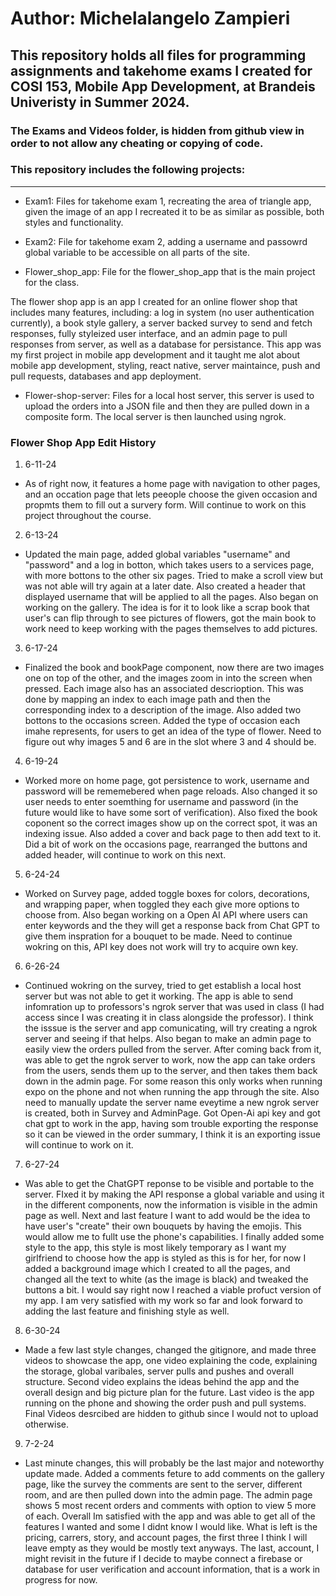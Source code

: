 # Author: Michelalangelo Zampieri

## This repository holds all files for programming assignments and takehome exams I created for COSI 153, Mobile App Development, at Brandeis Univeristy in Summer 2024.

### The Exams and Videos folder, is hidden from github view in order to not allow any cheating or copying of code.

### This repository includes the following projects:

----------------------------------------------------------------

- Exam1: Files for takehome exam 1, recreating the area of triangle app, given the image of an app I recreated it to be as similar as possible, both styles and functionality.  

- Exam2: File for takehome exam 2, adding a username and passowrd global variable to be accessible on all parts of the site. 

- Flower_shop_app: File for the flower_shop_app that is the main project for the class. 

The flower shop app is an app I created for an online flower shop that includes many features, including: a log in system (no user authentication currently), a book style gallery, a server backed survey to send and fetch responses, fully styleized user interface, and an admin page to pull responses from server, as well as a database for persistance. This app was my first project in mobile app development and it taught me alot about mobile app development, styling, react native, server maintaince, push and pull requests, databases and app deployment. 

- Flower-shop-server: Files for a local host server, this server is used to upload the orders into a JSON file and then they are pulled down in a composite form. The local server is then launched using ngrok. 

### Flower Shop App Edit History 

1. 6-11-24
- As of right now, it features a home page with navigation to other pages, and an occation page that lets peeople choose the given occasion and propmts them to fill out a survery form. Will continue to work on this project throughout the course. 

2. 6-13-24 
- Updated the main page, added global variables "username" and "password" and a log in botton, which takes users to a services page, with more bottons to the other six pages. Tried to make a scroll view but was not able will try again at a later date. Also created a header that displayed username that will be applied to all the pages. Also began on working on the gallery. The idea is for it to look like a scrap book that user's can flip through to see pictures of flowers, got the main book to work need to keep working with the pages themselves to add pictures. 

3. 6-17-24 
- Finalized the book and bookPage component, now there are two images one on top of the other, and the images zoom in into the screen when pressed. Each image also has an associated descrioption. This was done by mapping an index to each image path and then the corresponding index to a description of the image. Also added two bottons to the occasions screen. Added the type of occasion each imahe represents, for users to get an idea of the type of flower. Need to figure out why images 5 and 6 are in the slot where 3 and 4 should be. 

4. 6-19-24
- Worked more on home page, got persistence to work, username and password will be rememebered when page reloads. Also changed it so user needs to enter soemthing for username and password (in the future would like to have some sort of verification). Also fixed the book coponent so the correct images show up on the correct spot, it was an indexing issue. Also added a cover and back page to then add text to it. Did a bit of work on the occasions page, rearranged the buttons and added header, will continue to work on this next. 

5. 6-24-24
- Worked on Survey page, added toggle boxes for colors, decorations, and wrapping paper, when toggled they each give more options to choose from. Also began working on a Open AI API where users can enter keywords and the they will get a response back from Chat GPT to give them inspration for a bouquet to be made. Need to continue wokring on this, API key does not work will try to acquire own key. 

6. 6-26-24
- Continued wokring on the survey, tried to get establish a local host server but was not able to get it working. The app is able to send infomration up to professors's ngrok server that was used in class (I had access since I was creating it in class alongside the professor). I think the isssue is the server and app comunicating, will try creating a ngrok server and seeing if that helps. Also began to make an admin page to easily view the orders pulled from the server. After coming back from it, was able to get the ngrok server to work, now the app can take orders from the users, sends them up to the server, and then takes them back down in the admin page. For some reason this only works when running expo on the phone and not when running the app through the site. Also need to manually update the server name eveytime a new ngrok server is created, both in Survey and AdminPage. Got Open-Ai api key and got chat gpt to work in the app, having som trouble exporting the response so it can be viewed in the order summary, I think it is an exporting issue will continue to work on it. 

7. 6-27-24
- Was able to get the ChatGPT reponse to be visible and portable to the server. FIxed it by making the API response a global variable and using it in the different components, now the information is visible in the admin page as well. Next and last feature I want to add would be the idea to have user's "create" their own bouquets by having the emojis. This would allow me to fullt use the phone's capabilities. I finally added some style to the app, this style is most likely temporary as I want my girlfriend to choose how the app is styled as this is for her, for now I added a background image which I created to all the pages, and changed all the text to white (as the image is black) and tweaked the buttons a bit. I would say right now I reached a viable profuct version of my app. I am very satisfied with my work so far and look forward to adding the last feature and finishing style as well. 

8. 6-30-24
- Made a few last style changes, changed the gitignore, and made three videos to showcase the app, one video explaining the code, explaining the storage, global varibales, server pulls and pushes and overall structure. Second video explains the ideas behind the app and the overall design and big picture plan for the future. Last video is the app running on the phone and showing the order push and pull systems. Final Videos desrcibed are hidden to github since I would not to upload otherwise. 

9. 7-2-24
- Last minute changes, this will probably be the last major and noteworthy update made. Added a comments feture to add comments on the gallery page, like the survey the comments are sent to the server, different room, and are then pulled down into the admin page. The admin page shows 5 most recent orders and comments with option to view 5 more of each. Overall Im satisfied with the app and was able to get all of the features I wanted and some I didnt know I would like. What is left is the pricing, carrers, story, and account pages, the first three I think I will leave empty as they would be mostly text anyways. The last, account, I might revisit in the future if I decide to maybe connect a firebase or database for user verification and account information, that is a work in progress for now. 